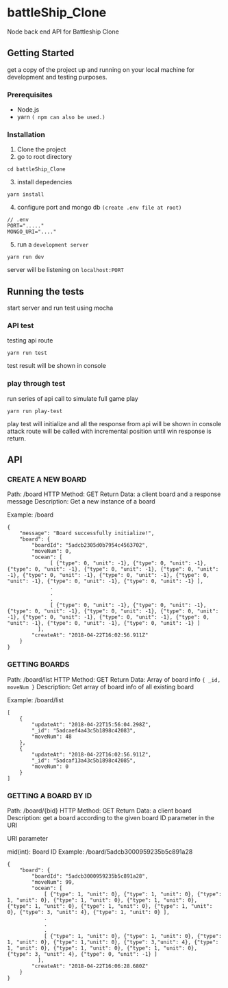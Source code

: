 # battleShip_Clone
Node back end API for Battleship Clone

## Getting Started
get a copy of the project up and running on your local machine for development and testing purposes.
### Prerequisites
* Node.js
* yarn `( npm can also be used.)`
### Installation
1. Clone the project
2. go to root directory
```
cd battleShip_Clone
```
3. install depedencies
```
yarn install
```
4. configure port and mongo db `(create .env file at root)`
```
// .env
PORT="....."
MONGO_URI="...."
```
5. run a `development server`
```
yarn run dev
```
server will be listening on `localhost:PORT`

## Running the tests
start server and run test using mocha
### API test
testing api route
```
yarn run test
```
test result will be shown in console
### play through test
run series of api call to simulate full game play
```
yarn run play-test
```
play test will initialize and all the response from api will be shown in console
attack route will be called with incremental position until win response is return.

## API

### CREATE A NEW BOARD
Path: /board
HTTP Method: GET
Return Data: a client board and a response message
Description: Get a new instance of a board

Example: /board
```
{
    "message": "Board successfully initialize!",
    "board": {
        "boardId": "5adcb2305d0b7954c4563702",
        "moveNum": 0,
        "ocean": [
              [ {"type": 0, "unit": -1}, {"type": 0, "unit": -1}, {"type": 0, "unit": -1}, {"type": 0, "unit": -1}, {"type": 0, "unit": -1}, {"type": 0, "unit": -1}, {"type": 0, "unit": -1}, {"type": 0, "unit": -1}, {"type": 0, "unit": -1}, {"type": 0, "unit": -1} ],
              .
              .
              .
              [ {"type": 0, "unit": -1}, {"type": 0, "unit": -1}, {"type": 0, "unit": -1}, {"type": 0, "unit": -1}, {"type": 0, "unit": -1}, {"type": 0, "unit": -1}, {"type": 0, "unit": -1}, {"type": 0, "unit": -1}, {"type": 0, "unit": -1}, {"type": 0, "unit": -1} ]
          ],
        "createAt": "2018-04-22T16:02:56.911Z"
    }
}
```

### GETTING BOARDS
Path: /board/list
HTTP Method: GET
Return Data: Array of board info `{ _id, moveNum }`
Description: Get array of board info of all existing board

Example: /board/list
```
[
    { 
        "updateAt": "2018-04-22T15:56:04.298Z",
        "_id": "5adcaef4a43c5b1898c42083",
        "moveNum": 48
    },
    {
        "updateAt": "2018-04-22T16:02:56.911Z",
        "_id": "5adcaf13a43c5b1898c42085",
        "moveNum": 0
    }
]
```

### GETTING A BOARD BY ID

Path: /board/{bid}
HTTP Method: GET
Return Data: a client board
Description: get a board according to the given board ID parameter in the URI

URI parameter

mid(int): Board ID
Example: /board/5adcb3000959235b5c891a28

```
{
    "board": {
        "boardId": "5adcb3000959235b5c891a28",
        "moveNum": 99,
        "ocean": [
            [ {"type": 1, "unit": 0}, {"type": 1, "unit": 0}, {"type": 1, "unit": 0}, {"type": 1, "unit": 0}, {"type": 1, "unit": 0}, {"type": 1, "unit": 0}, {"type": 1, "unit": 0}, {"type": 1, "unit": 0}, {"type": 3, "unit": 4}, {"type": 1, "unit": 0} ],
            .
            .
            .
            [ {"type": 1, "unit": 0}, {"type": 1, "unit": 0}, {"type": 1, "unit": 0}, {"type": 1,"unit": 0}, {"type": 3,"unit": 4}, {"type": 1, "unit": 0}, {"type": 1, "unit": 0}, {"type": 1, "unit": 0}, {"type": 3, "unit": 4}, {"type": 0, "unit": -1} ]
          ],
        "createAt": "2018-04-22T16:06:28.680Z"
    }
}
```
